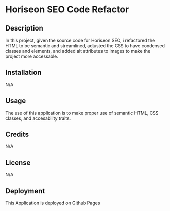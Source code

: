# Horiseon SEO Code Refactor

## Description

In this project, given the source code for Horiseon SEO, i refactored the HTML to be semantic and streamlined, adjusted the CSS to have condensed classes and elements, and added alt attributes to images to make the project more accessable. 

## Installation

N/A
## Usage

The use of this application is to make proper use of semantic HTML, CSS classes, and accesability traits.

## Credits

N/A

## License

N/A

## Deployment
This Application is deployed on Github Pages